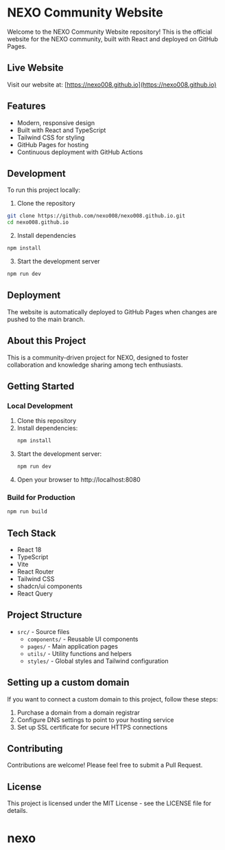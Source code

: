 # NEXO Community Website

Welcome to the NEXO Community Website repository! This is the official website for the NEXO community, built with React and deployed on GitHub Pages.

## Live Website

Visit our website at: [https://nexo008.github.io](https://nexo008.github.io)

## Features

- Modern, responsive design
- Built with React and TypeScript
- Tailwind CSS for styling
- GitHub Pages for hosting
- Continuous deployment with GitHub Actions

## Development

To run this project locally:

1. Clone the repository
```bash
git clone https://github.com/nexo008/nexo008.github.io.git
cd nexo008.github.io
```

2. Install dependencies
```bash
npm install
```

3. Start the development server
```bash
npm run dev
```

## Deployment

The website is automatically deployed to GitHub Pages when changes are pushed to the main branch.

## About this Project

This is a community-driven project for NEXO, designed to foster collaboration and knowledge sharing among tech enthusiasts.

## Getting Started

### Local Development

1. Clone this repository
2. Install dependencies:
   ```bash
   npm install
   ```
3. Start the development server:
   ```bash
   npm run dev
   ```
4. Open your browser to http://localhost:8080

### Build for Production

```bash
npm run build
```

## Tech Stack

- React 18
- TypeScript
- Vite
- React Router
- Tailwind CSS
- shadcn/ui components
- React Query

## Project Structure

- `src/` - Source files
  - `components/` - Reusable UI components
  - `pages/` - Main application pages
  - `utils/` - Utility functions and helpers
  - `styles/` - Global styles and Tailwind configuration

## Setting up a custom domain

If you want to connect a custom domain to this project, follow these steps:

1. Purchase a domain from a domain registrar
2. Configure DNS settings to point to your hosting service
3. Set up SSL certificate for secure HTTPS connections

## Contributing

Contributions are welcome! Please feel free to submit a Pull Request.

## License

This project is licensed under the MIT License - see the LICENSE file for details.
# nexo
